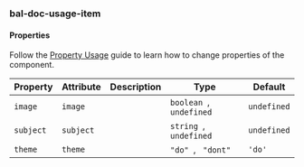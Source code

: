 ### bal-doc-usage-item
 
#### Properties

Follow the [Property Usage](https://design.baloise.dev/?path=/docs/implementation-property--page) guide to learn how to change properties of the component.

| Property  | Attribute | Description | Type                     | Default     |
| --------- | --------- | ----------- | ------------------------ | ----------- |
| `image`   | `image`   |             | `boolean `, ` undefined` | `undefined` |
| `subject` | `subject` |             | `string `, ` undefined`  | `undefined` |
| `theme`   | `theme`   |             | `"do" `, ` "dont"`       | `'do'`      |


 